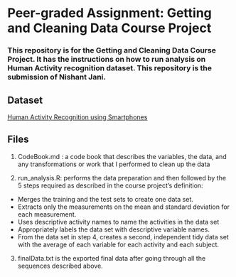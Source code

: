 # Peer-graded Assignment: Getting and Cleaning Data Course Project
### This repository is for the Getting and Cleaning Data Course Project. It has the instructions on how to run analysis on Human Activity recognition dataset. This repository is the submission of Nishant Jani.

## Dataset
[Human Activity Recognition using Smartphones](https://d396qusza40orc.cloudfront.net/getdata%2Fprojectfiles%2FUCI%20HAR%20Dataset.zip)

## Files
1. CodeBook.md : a code book that describes the variables, the data, and any transformations or work that I performed to clean up the data

2. run_analysis.R: performs the data preparation and then followed by the 5 steps required as described in the course project’s definition:
- Merges the training and the test sets to create one data set.
- Extracts only the measurements on the mean and standard deviation for each measurement.
- Uses descriptive activity names to name the activities in the data set
- Appropriately labels the data set with descriptive variable names.
- From the data set in step 4, creates a second, independent tidy data set with the average of each variable for each activity and each subject.
3. finalData.txt is the exported final data after going through all the sequences described above.
